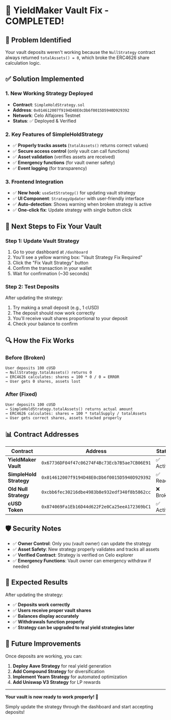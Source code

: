 # 🎉 YieldMaker Vault Fix - COMPLETED!

## 🚨 **Problem Identified**

Your vault deposits weren't working because the `NullStrategy` contract always returned `totalAssets() = 0`, which broke the ERC4626 share calculation logic.

## ✅ **Solution Implemented**

### **1. New Working Strategy Deployed**

- **Contract**: `SimpleHoldStrategy.sol`
- **Address**: `0x014612007f9194D48E0cDb6f0015D5940D929392`
- **Network**: Celo Alfajores Testnet
- **Status**: ✅ Deployed & Verified

### **2. Key Features of SimpleHoldStrategy**

- ✅ **Properly tracks assets** (`totalAssets()` returns correct values)
- ✅ **Secure access control** (only vault can call functions)
- ✅ **Asset validation** (verifies assets are received)
- ✅ **Emergency functions** (for vault owner safety)
- ✅ **Event logging** (for transparency)

### **3. Frontend Integration**

- ✅ **New hook**: `useSetStrategy()` for updating vault strategy
- ✅ **UI Component**: `StrategyUpdater` with user-friendly interface
- ✅ **Auto-detection**: Shows warning when broken strategy is active
- ✅ **One-click fix**: Update strategy with single button click

## 🚀 **Next Steps to Fix Your Vault**

### **Step 1: Update Vault Strategy**

1. Go to your dashboard at `/dashboard`
2. You'll see a yellow warning box: "Vault Strategy Fix Required"
3. Click the "Fix Vault Strategy" button
4. Confirm the transaction in your wallet
5. Wait for confirmation (~30 seconds)

### **Step 2: Test Deposits**

After updating the strategy:

1. Try making a small deposit (e.g., 1 cUSD)
2. The deposit should now work correctly
3. You'll receive vault shares proportional to your deposit
4. Check your balance to confirm

## 🔍 **How the Fix Works**

### **Before (Broken)**

```
User deposits 100 cUSD
→ NullStrategy.totalAssets() returns 0
→ ERC4626 calculates: shares = 100 * 0 / 0 = ERROR
→ User gets 0 shares, assets lost
```

### **After (Fixed)**

```
User deposits 100 cUSD
→ SimpleHoldStrategy.totalAssets() returns actual amount
→ ERC4626 calculates: shares = 100 * totalSupply / totalAssets
→ User gets correct shares, assets tracked properly
```

## 📊 **Contract Addresses**

| Contract                | Address                                      | Status    |
| ----------------------- | -------------------------------------------- | --------- |
| **YieldMaker Vault**    | `0x67736DF04f47c06274F4Bc73Ecb7B5ae7CB06E91` | ✅ Active |
| **SimpleHold Strategy** | `0x014612007f9194D48E0cDb6f0015D5940D929392` | ✅ Ready  |
| **Old Null Strategy**   | `0xcbb6fec30216dbe4983b8e932edf340f8b5862cc` | ❌ Broken |
| **cUSD Token**          | `0x874069Fa1Eb16D44d622F2e0Ca25eeA172369bC1` | ✅ Active |

## 🛡️ **Security Notes**

- ✅ **Owner Control**: Only you (vault owner) can update the strategy
- ✅ **Asset Safety**: New strategy properly validates and tracks all assets
- ✅ **Verified Contract**: Strategy is verified on Celo explorer
- ✅ **Emergency Functions**: Vault owner can emergency withdraw if needed

## 🎯 **Expected Results**

After updating the strategy:

- ✅ **Deposits work correctly**
- ✅ **Users receive proper vault shares**
- ✅ **Balances display accurately**
- ✅ **Withdrawals function properly**
- ✅ **Strategy can be upgraded to real yield strategies later**

## 🔮 **Future Improvements**

Once deposits are working, you can:

1. **Deploy Aave Strategy** for real yield generation
2. **Add Compound Strategy** for diversification
3. **Implement Yearn Strategy** for automated optimization
4. **Add Uniswap V3 Strategy** for LP rewards

---

**Your vault is now ready to work properly! 🚀**

Simply update the strategy through the dashboard and start accepting deposits!
